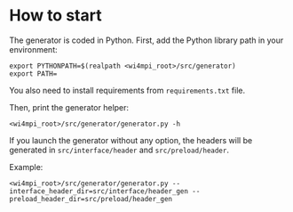 # How to start

The generator is coded in Python.
First, add the Python library path in your environment:
```
export PYTHONPATH=$(realpath <wi4mpi_root>/src/generator)
export PATH=
```

You also need to install requirements from `requirements.txt` file.

Then, print the generator helper:
```
<wi4mpi_root>/src/generator/generator.py -h
```

If you launch the generator without any option, the headers will be generated
in `src/interface/header` and `src/preload/header`.

Example:
```
<wi4mpi_root>/src/generator/generator.py --interface_header_dir=src/interface/header_gen --preload_header_dir=src/preload/header_gen
```
